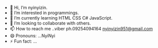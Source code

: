 - 👋 Hi, I’m nyinyizin.
- 👀 I’m interested in programmings.
- 🌱 I’m currently learning HTML CSS C# JavaScript.
- 💞️ I’m looking to collaborate with others.
- 📫 How to reach me ..viber ph.09254094164 nyinyizin951@gmail.com
- 😄 Pronouns: ...NyiNyi
- ⚡ Fun fact: ...

<!---
nyinyi2030/nyinyi2030 is a ✨ special ✨ repository because its `README.md` (this file) appears on your GitHub profile.
You can click the Preview link to take a look at your changes.
--->
